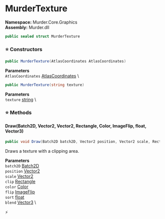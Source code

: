 # MurderTexture

**Namespace:** Murder.Core.Graphics \
**Assembly:** Murder.dll

```csharp
public sealed struct MurderTexture
```

### ⭐ Constructors
```csharp
public MurderTexture(AtlasCoordinates AtlasCoordinates)
```

**Parameters** \
`AtlasCoordinates` [AtlasCoordinates](../..//Murder/Core/Graphics/AtlasCoordinates.html) \

```csharp
public MurderTexture(string texture)
```

**Parameters** \
`texture` [string](https://learn.microsoft.com/en-us/dotnet/api/System.String?view=net-7.0) \

### ⭐ Methods
#### Draw(Batch2D, Vector2, Vector2, Rectangle, Color, ImageFlip, float, Vector3)
```csharp
public void Draw(Batch2D batch2D, Vector2 position, Vector2 scale, Rectangle clip, Color color, ImageFlip flip, float sort, Vector3 blend)
```

Draws a texture with a clipping area.

**Parameters** \
`batch2D` [Batch2D](../..//Murder/Core/Graphics/Batch2D.html) \
`position` [Vector2](../..//Murder/Core/Geometry/Vector2.html) \
`scale` [Vector2](../..//Murder/Core/Geometry/Vector2.html) \
`clip` [Rectangle](../..//Murder/Core/Geometry/Rectangle.html) \
`color` [Color](../..//Murder/Core/Graphics/Color.html) \
`flip` [ImageFlip](../..//Murder/Core/Graphics/ImageFlip.html) \
`sort` [float](https://learn.microsoft.com/en-us/dotnet/api/System.Single?view=net-7.0) \
`blend` [Vector3](https://docs.monogame.net/api/Microsoft.Xna.Framework.Vector3.html) \



⚡